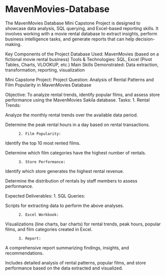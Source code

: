 # MavenMovies-Database
The MavenMovies Database Mini Capstone Project is designed to showcase data analysis, SQL querying, and Excel-based reporting skills. It involves working with a movie rental database to extract insights, perform business intelligence tasks, and generate reports that can help decision-making.


Key Components of the Project
Database Used: MavenMovies (based on a fictional movie rental business)
Tools & Technologies: SQL, Excel (Pivot Tables, Charts, VLOOKUP, etc.)
Main Skills Demonstrated: Data extraction, transformation, reporting, visualization

Mini Capstone Project: Project Question: Analysis of Rental Patterns and Film Popularity in MavenMovies Database


Objective: To analyze rental trends, identify popular films, and assess store performance using the MavenMovies Sakila database.
Tasks:
          1. Rental Trends:

Analyze the monthly rental trends over the available data period.

Determine the peak rental hours in a day based on rental transactions.

          2. Film Popularity:	

Identify the top 10 most rented films.

Determine which film categories have the highest number of rentals.


          3. Store Performance:

Identify which store generates the highest rental revenue.

Determine the distribution of rentals by staff members to assess performance.

Expected Deliverables:
          1. SQL Queries:

Scripts for extracting data to perform the above analyses.

          2. Excel Workbook:	

Visualizations (line charts, bar charts) for rental trends, peak hours, popular films, and film categories created in Excel.

          3. Report:	

A comprehensive report summarizing findings, insights, and recommendations.

Includes detailed analysis of rental patterns, popular films, and store performance based on the data extracted and visualized.

